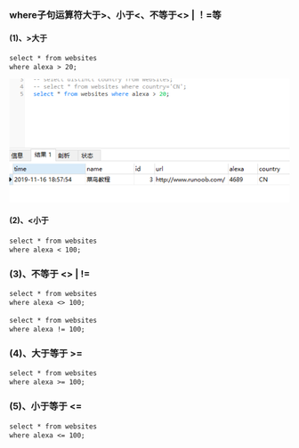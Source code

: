 ### where子句运算符大于>、小于<、不等于<> | ！=等

#### (1)、>大于
```
select * from websites 
where alexa > 20;
```
<img src='./img/select_where_gt.png' />

#### (2)、<小于
```
select * from websites 
where alexa < 100;
```

### (3)、不等于 <> | !=
```
select * from websites 
where alexa <> 100;

select * from websites 
where alexa != 100;
```

### (4)、大于等于 >=
```
select * from websites 
where alexa >= 100;
```

### (5)、小于等于 <=
```
select * from websites 
where alexa <= 100;
```